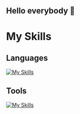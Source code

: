 ## Hello everybody 👋

# My Skills

## Languages
[![My Skills](https://skillicons.dev/icons?i=html,css,js,java,py,mysql&perline=3)](https://skillicons.dev)

## Tools
[![My Skills](https://skillicons.dev/icons?i=eclipse,idea,pycharm,vscode&perline=4)](https://skillicons.dev)

